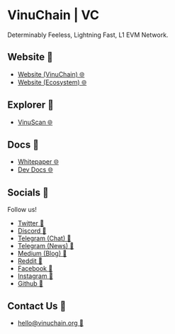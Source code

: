 # VinuChain | VC
Determinably Feeless, Lightning Fast, L1 EVM Network.

## Website 🔗
- [Website (VinuChain) 🌐](https://vinuchain.org)
- [Website (Ecosystem) 🌐](https://vinu.org)

## Explorer 🔗
- [VinuScan 🌐](https://vinuscan.com)

## Docs 🔗
- [Whitepaper 🌐](https://vinu.gitbook.io/vinuchain/whitepaper/whitepaper)
- [Dev Docs 🌐](https://vinu.gitbook.io/vinuchain/)

## Socials 🔗
Follow us!
- [Twitter 💬](https://twitter.com/vinuchain)
- [Discord 💬](https://discord.gg/vinu)
- [Telegram (Chat) 💬](https://t.me/vitainu)
- [Telegram (News) 💬](https://t.me/vinu_news)
- [Medium (Blog) 💬](https://medium.com/@vitainu)
- [Reddit 💬](https://reddit.com/r/vitainu)
- [Facebook 💬](https://facebook.com/vitainucoin)
- [Instagram 💬](https://instagram.com/vinuchaindao)
- [Github 💬](https://github.com/vinuchain)

## Contact Us 🔗
- [hello@vinuchain.org 📧](mailto:hello@vinuchain.org)
